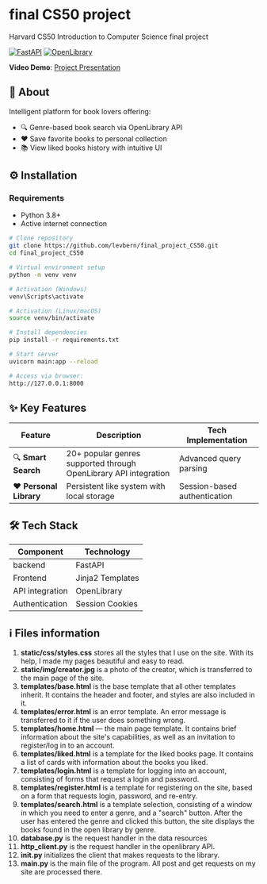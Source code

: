 # final CS50 project
Harvard CS50 Introduction to Computer Science final project

[![FastAPI](https://img.shields.io/badge/FastAPI-009688?logo=fastapi&logoColor=white)](https://fastapi.tiangolo.com/)
[![OpenLibrary](https://img.shields.io/badge/OpenLibrary-FFC107?logo=openlibrary&logoColor=black)](https://openlibrary.org/)

**Video Demo**: [Project Presentation](YOUR_VIDEO_URL)

## 🚀 About
Intelligent platform for book lovers offering:
- 🔍 Genre-based book search via OpenLibrary API
- ❤️ Save favorite books to personal collection
- 📚 View liked books history with intuitive UI

## ⚙️ Installation

### Requirements
- Python 3.8+
- Active internet connection

```bash
# Clone repository
git clone https://github.com/levbern/final_project_CS50.git
cd final_project_CS50

# Virtual environment setup
python -m venv venv

# Activation (Windows)
venv\Scripts\activate

# Activation (Linux/macOS)
source venv/bin/activate

# Install dependencies
pip install -r requirements.txt

# Start server
uvicorn main:app --reload

# Access via browser:
http://127.0.0.1:8000

```

## ✨ Key Features

<div align="center">
  
| **Feature**          | **Description**                                                                 | **Tech Implementation**                |
|-----------------------|---------------------------------------------------------------------------------|-----------------------------------------|
| 🔍 **Smart Search**   | 20+ popular genres supported through OpenLibrary API integration               | Advanced query parsing                 |
| ❤️ **Personal Library** | Persistent like system with local storage                                 | Session-based authentication           |

</div>


## 🛠 Tech Stack

<div align="center">

| **Component**          | **Technology**                                                                 |
|-----------------------|---------------------------------------------------------------------------------|
|  backend  | FastAPI               |
| Frontend | Jinja2 Templates                                 |
| API integration | OpenLibrary                                   |
| Authentication | Session Cookies                |

</div>

## ℹ️ Files information 
1) **static/css/styles.css** stores all the styles that I use on the site. With its help, I made my pages beautiful and easy to read. 
2) **static/img/creator.jpg** is a photo of the creator, which is transferred to the main page of the site. 
3) **templates/base.html** is the base template that all other templates inherit. It contains the header and footer, and styles are also included in it. 
4) **templates/error.html** is an error template. An error message is transferred to it if the user does something wrong.
5) **templates/home.html** — the main page template. It contains brief information about the site's capabilities, as well as an invitation to register/log in to an account.
6) **templates/liked.html** is a template for the liked books page. It contains a list of cards with information about the books you liked.
7) **templates/login.html** is a template for logging into an account, consisting of forms that request a login and password.
8) **templates/register.html** is a template for registering on the site, based on a form that requests login, password, and re-entry.
9) **templates/search.html** is a template selection, consisting of a window in which you need to enter a genre, and a "search" button. After the user has entered the genre and clicked this button, the site displays the books found in the open library by genre.
10) **database.py** is the request handler in the data resources
11) **http_client.py** is the request handler in the openlibrary API.
12) **init.py** initializes the client that makes requests to the library.
13) **main.py** is the main file of the program. All post and get requests on my site are processed there.